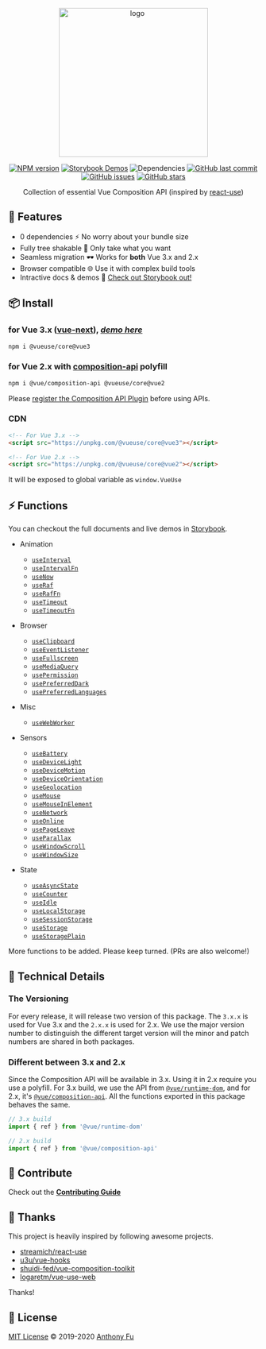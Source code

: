 <p align="center">
<img src="https://raw.githubusercontent.com/antfu/vueuse/master/resources/logo-vertical.png" alt="logo" width="300"/>
</p>

<p align="center">
<a href="https://www.npmjs.com/package/@vueuse/core" target="__blank"><img src="https://img.shields.io/npm/v/@vueuse/core?color=a1b858" alt="NPM version" /></a>
<a href="https://vueuse.netlify.com" target="__blank"><img src="https://img.shields.io/static/v1?label=storybook&message=demos&color=63ba83" alt="Storybook Demos" /></a>
<img alt="Dependencies" src="https://img.shields.io/david/antfu/vueuse?color=35495e"/>
<a href="https://github.com/antfu/vueuse" target="__blank"><img src="https://img.shields.io/github/last-commit/antfu/vueuse.svg?color=a38eed" alt="GitHub last commit" /></a>
<a href="https://github.com/antfu/vueuse/issues" target="__blank"><img src="https://img.shields.io/github/issues/antfu/vueuse.svg?color=c977be" alt="GitHub issues" /></a>
<a href="https://github.com/antfu/vueuse" target="__blank"><img alt="GitHub stars" src="https://img.shields.io/github/stars/antfu/vueuse?style=social"></a>
</p>


<p align="center">
Collection of essential Vue Composition API (inspired by <a href='https://github.com/streamich/react-use' target='__blank'>react-use</a>)
</p>


## 🚀 Features

- 0 dependencies ⚡ No worry about your bundle size
- Fully tree shakable 🌴 Only take what you want
- Seamless migration 🕶 Works for **both** Vue 3.x and 2.x
- Browser compatible 🌐 Use it with complex build tools
- Intractive docs & demos 🎪 [Check out Storybook out!](https://vueuse.netlify.com)


## 📦 Install

### for Vue 3.x ([vue-next](https://github.com/vuejs/vue-next)), [*demo here*](https://vueuse-next-example.netlify.com/)

```bash
npm i @vueuse/core@vue3
```

### for Vue 2.x with [composition-api](https://github.com/vuejs/composition-api) polyfill

```bash
npm i @vue/composition-api @vueuse/core@vue2
```

Please [register the Composition API Plugin](https://github.com/vuejs/composition-api#usage) before using APIs.

### CDN

```html
<!-- For Vue 3.x -->
<script src="https://unpkg.com/@vueuse/core@vue3"></script> 

<!-- For Vue 2.x -->
<script src="https://unpkg.com/@vueuse/core@vue2"></script>
```

It will be exposed to global variable as `window.VueUse`


## ⚡ Functions

You can checkout the full documents and live demos in [Storybook](https://vueuse.netlify.com/).

<!--GENEARTED LIST, DO NOT MODIFY MANUALLY-->
<!--FUNCTIONS_LIST_STARTS-->

- Animation
  - [`useInterval`](https://vueuse.netlify.com/?path=/story/animation--useinterval)
  - [`useIntervalFn`](https://vueuse.netlify.com/?path=/story/animation--useintervalfn)
  - [`useNow`](https://vueuse.netlify.com/?path=/story/animation--usenow)
  - [`useRaf`](https://vueuse.netlify.com/?path=/story/animation--useraf)
  - [`useRafFn`](https://vueuse.netlify.com/?path=/story/animation--useraffn)
  - [`useTimeout`](https://vueuse.netlify.com/?path=/story/animation--usetimeout)
  - [`useTimeoutFn`](https://vueuse.netlify.com/?path=/story/animation--usetimeoutfn)

- Browser
  - [`useClipboard`](https://vueuse.netlify.com/?path=/story/browser--useclipboard)
  - [`useEventListener`](https://vueuse.netlify.com/?path=/story/browser--useeventlistener)
  - [`useFullscreen`](https://vueuse.netlify.com/?path=/story/browser--usefullscreen)
  - [`useMediaQuery`](https://vueuse.netlify.com/?path=/story/browser--usemediaquery)
  - [`usePermission`](https://vueuse.netlify.com/?path=/story/browser--usepermission)
  - [`usePreferredDark`](https://vueuse.netlify.com/?path=/story/browser--usepreferreddark)
  - [`usePreferredLanguages`](https://vueuse.netlify.com/?path=/story/browser--usepreferredlanguages)

- Misc
  - [`useWebWorker`](https://vueuse.netlify.com/?path=/story/misc--usewebworker)

- Sensors
  - [`useBattery`](https://vueuse.netlify.com/?path=/story/sensors--usebattery)
  - [`useDeviceLight`](https://vueuse.netlify.com/?path=/story/sensors--usedevicelight)
  - [`useDeviceMotion`](https://vueuse.netlify.com/?path=/story/sensors--usedevicemotion)
  - [`useDeviceOrientation`](https://vueuse.netlify.com/?path=/story/sensors--usedeviceorientation)
  - [`useGeolocation`](https://vueuse.netlify.com/?path=/story/sensors--usegeolocation)
  - [`useMouse`](https://vueuse.netlify.com/?path=/story/sensors--usemouse)
  - [`useMouseInElement`](https://vueuse.netlify.com/?path=/story/sensors--usemouseinelement)
  - [`useNetwork`](https://vueuse.netlify.com/?path=/story/sensors--usenetwork)
  - [`useOnline`](https://vueuse.netlify.com/?path=/story/sensors--useonline)
  - [`usePageLeave`](https://vueuse.netlify.com/?path=/story/sensors--usepageleave)
  - [`useParallax`](https://vueuse.netlify.com/?path=/story/sensors--useparallax)
  - [`useWindowScroll`](https://vueuse.netlify.com/?path=/story/sensors--usewindowscroll)
  - [`useWindowSize`](https://vueuse.netlify.com/?path=/story/sensors--usewindowsize)

- State
  - [`useAsyncState`](https://vueuse.netlify.com/?path=/story/state--useasyncstate)
  - [`useCounter`](https://vueuse.netlify.com/?path=/story/state--usecounter)
  - [`useIdle`](https://vueuse.netlify.com/?path=/story/state--useidle)
  - [`useLocalStorage`](https://vueuse.netlify.com/?path=/story/state--uselocalstorage)
  - [`useSessionStorage`](https://vueuse.netlify.com/?path=/story/state--usesessionstorage)
  - [`useStorage`](https://vueuse.netlify.com/?path=/story/state--usestorage)
  - [`useStoragePlain`](https://vueuse.netlify.com/?path=/story/state--usestorageplain)

<!--FUNCTIONS_LIST_ENDS-->

More functions to be added. Please keep turned. (PRs are also welcome!)


## 🔬 Technical Details

### The Versioning

For every release, it will release two version of this package. The `3.x.x` is used for Vue 3.x and the `2.x.x` is used for 2.x. We use the major version number to distinguish the different target version will the minor and patch numbers are shared in both packages.

### Different between 3.x and 2.x

Since the Composition API will be available in 3.x. Using it in 2.x require you use a polyfill. For 3.x build, we use the API from [`@vue/runtime-dom`](https://www.npmjs.com/package/@vue/runtime-dom), and for 2.x, it's [`@vue/composition-api`](https://www.npmjs.com/package/@vue/composition-api). All the functions exported in this package behaves the same.

```js
// 3.x build
import { ref } from '@vue/runtime-dom'

// 2.x build
import { ref } from '@vue/composition-api'
```

## 🧱 Contribute

Check out the [**Contributing Guide**](https://vueuse.netlify.com/?path=/story/docs--contributing)


## 🌸 Thanks

This project is heavily inspired by following awesome projects.

- [streamich/react-use](https://github.com/streamich/react-use)
- [u3u/vue-hooks](https://github.com/u3u/vue-hooks)
- [shuidi-fed/vue-composition-toolkit](https://github.com/shuidi-fed/vue-composition-toolkit)
- [logaretm/vue-use-web](https://github.com/logaretm/vue-use-web)

Thanks!


## 📄 License

[MIT License](https://github.com/antfu/vueuse/blob/master/LICENSE) © 2019-2020 [Anthony Fu](https://github.com/antfu)
